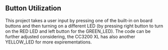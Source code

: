 Button Utilization
-----------------------

This project takes a user input by pressing one of the built-in on board buttons and then turning on a different LED (by pressing right button to turn on the RED LED and left button for the GREEN_LED). The code can be further adjusted considering, the CC3200 XL has also another YELLOW_LED for more expirementations.
